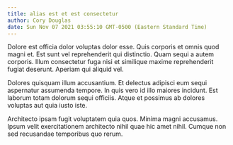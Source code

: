 ```yaml
---
title: alias est et est consectetur
author: Cory Douglas
date: Sun Nov 07 2021 03:55:10 GMT-0500 (Eastern Standard Time)
---
```

Dolore est officia dolor voluptas dolor esse. Quis corporis et omnis quod magni et. Est sunt vel reprehenderit qui distinctio. Quam sequi a autem corporis. Illum consectetur fuga nisi et similique maxime reprehenderit fugiat deserunt. Aperiam qui aliquid vel.

 Dolores quisquam illum accusantium. Et delectus adipisci eum sequi aspernatur assumenda tempore. In quis vero id illo maiores incidunt. Est laborum totam dolorum sequi officiis. Atque et possimus ab dolores voluptas aut quia iusto iste.

 Architecto ipsam fugit voluptatem quia quos. Minima magni accusamus. Ipsum velit exercitationem architecto nihil quae hic amet nihil. Cumque non sed recusandae temporibus quo rerum.